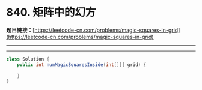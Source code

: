 # 840. 矩阵中的幻方

**题目链接：**[https://leetcode-cn.com/problems/magic-squares-in-grid](https://leetcode-cn.com/problems/magic-squares-in-grid)

---

<Cards card="leetcode_840_magic-squares-in-grid"></Cards>

---

```java
class Solution {
    public int numMagicSquaresInside(int[][] grid) {
        
    }
}
```
